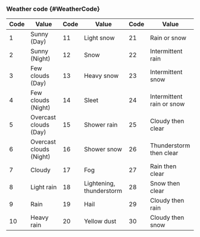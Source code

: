 ### Weather code {#WeatherCode}

| Code | Value  | Code | Value  | Code | Value  |
|-----|-----------|-----|-----------|-----|-------------|
| 1  | Sunny (Day)  | 11  | Light snow  | 21  | Rain or snow  |
| 2	 | Sunny (Night)  | 12  | Snow  | 22  | Intermittent rain  |
| 3  | Few clouds (Day) | 13  | Heavy snow  | 23  | Intermittent snow  |
| 4  | Few clouds (Night) | 14  | Sleet  | 24  | Intermittent rain or snow |
| 5  | Overcast clouds (Day) | 15  | Shower rain  | 25  | Cloudy then clear  |
| 6  | Overcast clouds (Night) | 16  | Shower snow  | 26  | Thunderstorm then clear  |
| 7  | Cloudy  | 17  | Fog  | 27  | Rain then clear  |
| 8	 | Light rain  | 18  | Lightening, thunderstorm  | 28  | Snow then clear  |
| 9	 | Rain  | 19  | Hail  | 29  | Cloudy then rain  |
| 10  |	Heavy rain  | 20  | Yellow dust  | 30  | Cloudy then snow  |